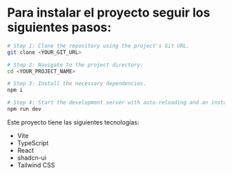# Para instalar el proyecto seguir los siguientes pasos:

```sh
# Step 1: Clone the repository using the project's Git URL.
git clone <YOUR_GIT_URL>

# Step 2: Navigate to the project directory.
cd <YOUR_PROJECT_NAME>

# Step 3: Install the necessary dependencies.
npm i

# Step 4: Start the development server with auto-reloading and an instant preview.
npm run dev
```

Este proyecto tiene las siguientes tecnologías:

- Vite
- TypeScript
- React
- shadcn-ui
- Tailwind CSS
